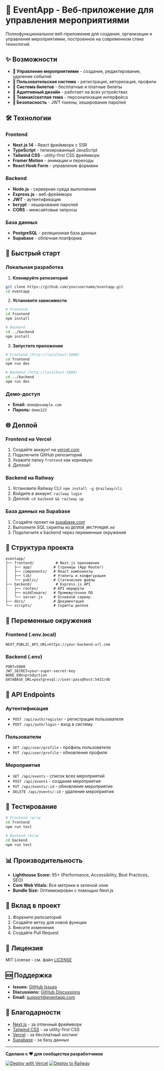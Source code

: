 # 🚀 EventApp - Веб-приложение для управления мероприятиями

Полнофункциональное веб-приложение для создания, организации и управления мероприятиями, построенное на современном стеке технологий.

## ✨ Возможности

- **🎯 Управление мероприятиями** - создание, редактирование, удаление событий
- **👥 Пользовательская система** - регистрация, авторизация, профили
- **🎫 Система билетов** - бесплатные и платные билеты
- **📱 Адаптивный дизайн** - работает на всех устройствах
- **🌙 Темная/светлая тема** - персонализация интерфейса
- **🔐 Безопасность** - JWT токены, хеширование паролей

## 🛠️ Технологии

### Frontend
- **Next.js 14** - React фреймворк с SSR
- **TypeScript** - типизированный JavaScript
- **Tailwind CSS** - utility-first CSS фреймворк
- **Framer Motion** - анимации и переходы
- **React Hook Form** - управление формами

### Backend
- **Node.js** - серверная среда выполнения
- **Express.js** - веб-фреймворк
- **JWT** - аутентификация
- **bcrypt** - хеширование паролей
- **CORS** - межсайтовые запросы

### База данных
- **PostgreSQL** - реляционная база данных
- **Supabase** - облачная платформа

## 🚀 Быстрый старт

### Локальная разработка

1. **Клонируйте репозиторий**
```bash
git clone https://github.com/yourusername/eventapp.git
cd eventapp
```

2. **Установите зависимости**
```bash
# Frontend
cd frontend
npm install

# Backend
cd ../backend
npm install
```

3. **Запустите приложение**
```bash
# Frontend (http://localhost:3000)
cd frontend
npm run dev

# Backend (http://localhost:5000)
cd ../backend
npm run dev
```

### Демо-доступ
- **Email:** `demo@example.com`
- **Пароль:** `demo123`

## 🌐 Деплой

### Frontend на Vercel
1. Создайте аккаунт на [vercel.com](https://vercel.com)
2. Подключите GitHub репозиторий
3. Укажите папку `frontend` как корневую
4. Деплой!

### Backend на Railway
1. Установите Railway CLI: `npm install -g @railway/cli`
2. Войдите в аккаунт: `railway login`
3. Деплой: `cd backend && railway up`

### База данных на Supabase
1. Создайте проект на [supabase.com](https://supabase.com)
2. Выполните SQL скрипты из `ДЕПЛОЙ_ИНСТРУКЦИЯ.md`
3. Подключите к backend через переменные окружения

## 📁 Структура проекта

```
eventapp/
├── frontend/          # Next.js приложение
│   ├── app/          # Страницы (App Router)
│   ├── components/   # React компоненты
│   ├── lib/          # Утилиты и конфигурация
│   └── public/       # Статические файлы
├── backend/           # Express.js API
│   ├── routes/       # API маршруты
│   ├── middleware/   # Промежуточное ПО
│   └── server.js     # Основной сервер
├── docs/             # Документация
└── scripts/          # Скрипты деплоя
```

## 🔧 Переменные окружения

### Frontend (.env.local)
```env
NEXT_PUBLIC_API_URL=https://your-backend-url.com
```

### Backend (.env)
```env
PORT=5000
JWT_SECRET=your-super-secret-key
NODE_ENV=production
DATABASE_URL=postgresql://user:pass@host:5432/db
```

## 📱 API Endpoints

### Аутентификация
- `POST /api/auth/register` - регистрация пользователя
- `POST /api/auth/login` - вход в систему

### Пользователи
- `GET /api/user/profile` - профиль пользователя
- `PUT /api/user/profile` - обновление профиля

### Мероприятия
- `GET /api/events` - список всех мероприятий
- `POST /api/events` - создание мероприятия
- `PUT /api/events/:id` - обновление мероприятия
- `DELETE /api/events/:id` - удаление мероприятия

## 🧪 Тестирование

```bash
# Frontend тесты
cd frontend
npm run test

# Backend тесты
cd backend
npm run test
```

## 📊 Производительность

- **Lighthouse Score:** 95+ (Performance, Accessibility, Best Practices, SEO)
- **Core Web Vitals:** Все метрики в зеленой зоне
- **Bundle Size:** Оптимизирован с помощью Next.js

## 🤝 Вклад в проект

1. Форкните репозиторий
2. Создайте ветку для новой функции
3. Внесите изменения
4. Создайте Pull Request

## 📄 Лицензия

MIT License - см. файл [LICENSE](LICENSE)

## 🆘 Поддержка

- **Issues:** [GitHub Issues](https://github.com/yourusername/eventapp/issues)
- **Discussions:** [GitHub Discussions](https://github.com/yourusername/eventapp/discussions)
- **Email:** support@eventapp.com

## 🙏 Благодарности

- [Next.js](https://nextjs.org/) - за отличный фреймворк
- [Tailwind CSS](https://tailwindcss.com/) - за utility-first CSS
- [Vercel](https://vercel.com/) - за бесплатный хостинг
- [Supabase](https://supabase.com/) - за базу данных

---

**Сделано с ❤️ для сообщества разработчиков**

[![Deploy with Vercel](https://vercel.com/button)](https://vercel.com/new/clone?repository-url=https://github.com/yourusername/eventapp)
[![Deploy to Railway](https://railway.app/button.svg)](https://railway.app/new)
